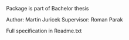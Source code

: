 Package is part of Bachelor thesis

Author: Martin Juricek
Supervisor: Roman Parak

Full specification in Readme.txt
